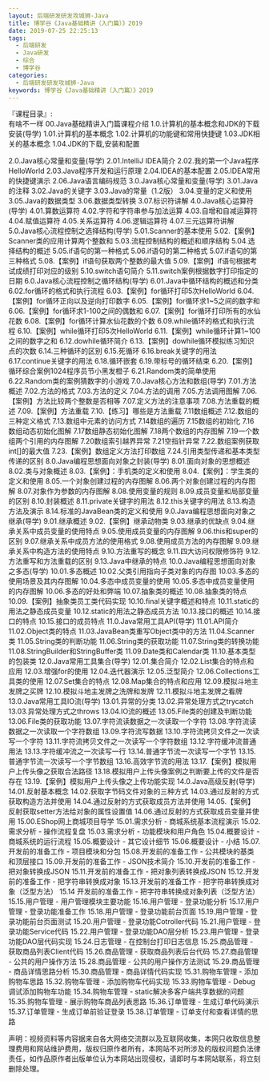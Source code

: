 ```yaml
---
layout: 后端研发研发攻城狮-Java
title: 博学谷《Java基础精讲（入门篇）》2019   
date: 2019-07-25 22:25:13
tags:
  - 后端研发
  - Java研发
  - 综合
  - 博学谷
categories:
  - 后端研发研发攻城狮-Java
keywords: 博学谷《Java基础精讲（入门篇）》2019
---
```

『课程目录』:  
有啥不一样
00.Java基础精讲入门篇课程介绍
1.0.计算机的基本概念和JDK的下载安装(导学)
1.01.计算机的基本概念
1.02.计算机的功能键和常用快捷键
1.03.JDK相关的基本概念
1.04.JDK的下载,安装和配置
<!-- more --> 
2.0.Java核心常量和变量(导学)
2.01.IntelliJ IDEA简介
2.02.我的第一个Java程序HelloWorld
2.03.Java程序开发和运行原理
2.04.IDEA的基本配置
2.05.IDEA常用的快捷键演示
2.06.Java语言编码规范
3.0.Java核心常量和变量(导学)
3.01.Java的注释
3.02.Java的关键字
3.03.Java的常量（1.2版）
3.04.变量的定义和使用
3.05.Java的数据类型
3.06.数据类型转换
3.07.标识符讲解
4.0.Java核心运算符(导学)
4.01.算数运算符
4.02.字符和字符串参与加法运算
4.03.自增和自减运算符
4.04.赋值运算符
4.05.关系运算符
4.06.逻辑运算符
4.07.三元运算符讲解
5.0.Java核心流程控制之选择结构(导学)
5.01.Scanner的基本使用
5.02.【案例】Scanner类的应用计算两个整数和
5.03.流程控制结构的概述和顺序结构
5.04.选择结构的概述
5.05.if语句的第一种格式
5.06.if语句的第二种格式
5.07.if语句的第三种格式
5.08.【案例】if语句获取两个整数的最大值
5.09.【案例】if语句根据考试成绩打印对应的级别
5.10.switch语句简介
5.11.switch案例根据数字打印指定的日期
6.0.Java核心流程控制之循环结构(导学)
6.01.Java中循环结构的概述和分类
6.02.for循环的格式和执行流程
6.03.【案例】for循环打印5次HelloWorld
6.04.【案例】for循环正向以及逆向打印数字
6.05.【案例】for循环求1~5之间的数字和
6.06.【案例】for循环求1-100之间的偶数和
6.07.【案例】for循环打印所有的水仙花数
6.08.【案例】for循环计算水仙花数的个数
6.09.while循环的格式和执行流程
6.10.【案例】while循环打印5次HelloWorld
6.11.【案例】while循环计算1~100之间的数字之和
6.12.dowhile循环简介
6.13.【案例】dowhile循环模拟练习知识点的次数
6.14.三种循环的区别
6.15.死循环
6.16.break关键字的用法
6.17.continue关键字的用法
6.18.循环嵌套
6.19.带标号的循环结束
6.20.【案例】循环综合案例1024程序员节小黑发橙子
6.21.Random类的简单使用
6.22.Random类的案例猜数字的小游戏
7.0.Java核心方法和数组(导学)
7.01.方法概述
7.02.方法的格式
7.03.方法的定义
7.04.方法的调用
7.05.方法调用图解
7.06.【案例】方法比较两个整数是否相等
7.07.定义方法的注意事项
7.08.方法重载的概述
7.09.【案例】方法重载
7.10.【练习】哪些是方法重载
7.11数组概述
7.12.数组的三种定义格式
7.13.数组中元素的访问方式
7.14数组的遍历
7.15数组的初始化
7.16数组动态初始化图解
7.17数组静态初始化图解
7.18两个数组的内存图解
7.19一个数组两个引用的内存图解
7.20数组索引越界异常
7.21空指针异常
7.22.数组案例获取int[]的最大值
7.23.【案例】数组定义方法打印数组
7.24.引用类型传递和基本类型传递的区别
8.0.Java编程思想面向对象之封装(导学)
8.01.面向对象的思想概述
8.02.类与对象概述
8.03.【案例】：手机类的定义和使用
8.04.【案例】：学生类的定义和使用
8.05.一个对象创建过程的内存图解
8.06.两个对象创建过程的内存图解
8.07.对象作为参数的内存图解
8.08.使用变量的规则
8.09.成员变量和局部变量的区别
8.10.封装概述
8.11.private关键字的用法
8.12.this关键字的用法
8.13.构造方法及演示
8.14.标准的JavaBean类的定义和使用
9.0.Java编程思想面向对象之继承(导学)
9.01.继承概述
9.02.【案例】继承动物类
9.03.继承的优缺点
9.04.继承关系中成员变量的使用特点
9.05.使用成员变量的内存图解
9.06.this和super的区别
9.07.继承关系中成员方法的使用格式
9.08.使用成员方法的内存图解
9.09.继承关系中构造方法的使用特点
9.10.方法重写的概念
9.11.四大访问权限修饰符
9.12.方法重写和方法重载的区别
9.13.Java中继承的特点
10.0.Java编程思想面向对象之多态(导学)
10.01.多态概述
10.02.父类引用指向子类对象的内存图
10.03.多态的使用场景及其内存图解
10.04.多态中成员变量的使用
10.05.多态中成员变量使用的内存图解
10.06.多态的好处和弊端
10.07.抽象类的概述
10.08.抽象类的特点
10.09.【案例】抽象类员工类代码实现
10.10.final关键字概述和特点
10.11.static的用法之静态成员变量
10.12.static的用法之静态成员方法
10.13.接口的概述
10.14.接口的特点
10.15.接口的成员特点
11.0.Java常用工具API(导学)
11.01.API简介
11.02.Object类的特点
11.03.JavaBean类重写Object类中的方法
11.04.Scanner类
11.05.String类的判断功能
11.06.String类的获取功能
11.07.String类的转换功能
11.08.StringBuilder和StringBuffer类
11.09.Date类和Calendar类
11.10.基本类型的包装类
12.0.Java常用工具集合(导学)
12.01.集合简介
12.02.List集合的特点和应用
12.03.增强for的使用
12.04.迭代器演示
12.05.泛型简介
12.06.Collections工具类的使用
12.07.Set集合的特点
12.08.Map集合的特点和应用
12.09.模拟斗地主发牌之买牌
12.10.模拟斗地主发牌之洗牌和发牌
12.11.模拟斗地主发牌之看牌
13.0.Java常用工具IO流(导学)
13.01.异常的分类
13.02.异常处理方式之trycatch
13.03.异常处理方式之throws
13.04.IO流的概述
13.05.File类的创建及判断功能
13.06.File类的获取功能
13.07.字符流读数据之一次读取一个字符
13.08.字符流读数据之一次读取一个字符数组
13.09.字符流写数据
13.10.字符流拷贝文件之一次读写一个字符
13.11.字符流拷贝文件之一次读写一个字符数组
13.12.字符缓冲流普通用法
13.13.字符缓冲流之一次读写一行
13.14.普通字节流一次读写一个字节
13.15.普通字节流一次读写一个字节数组
13.16.高效字节流的用法
13.17.【案例】模拟用户上传头像之获取合法路径
13.18.模拟用户上传头像案例之判断要上传的文件是否存在
13.19.【案例】模拟用户上传头像之上传功能实现
14.0.Java高级反射(导学)
14.01.反射基本概念
14.02.获取字节码文件对象的三种方式
14.03.通过反射的方式获取构造方法并使用
14.04.通过反射的方式获取成员方法并使用
14.05.【案例】反射获取setter方法给对象的属性设置值
14.06.通过反射的方式获取成员变量并使用
15.00.EShop网上商城项目导学
15.01.需求分析 - 商城系统基本流程演示
15.02.需求分析 - 操作流程复盘
15.03.需求分析 - 功能模块和用户角色
15.04.概要设计 - 商城系统的运行流程
15.05.概要设计 - 其它设计细节
15.06.概要设计 - 小结
15.07.开发前的准备工作 - 项目模块和分包
15.08.开发前的准备工作 - 公共模块的基类和顶层接口
15.09.开发前的准备工作 - JSON技术简介
15.10.开发前的准备工作 - 把对象转换成JSON
15.11.开发前的准备工作 - 把对象列表转换成JSON
15.12.开发前的准备工作 - 把字符串转换成对象
15.13.开发前的准备工作 - 把字符串转换成对象（泛型方法）
15.14 开发前的准备工作 - 把字符串转换成对象列表（泛型方法）
15.15.用户管理 - 用户管理模块主要功能
15.16.用户管理 - 登录功能分析
15.17.用户管理 - 登录功能准备工作
15.18.用户管理 - 登录功能前台页面
15.19.用户管理 - 登录功能前台页面测试
15.20.用户管理 - 登录功能Cotroller代码
15.21.用户管理 - 登录功能Service代码
15.22.用户管理 - 登录功能DAO层分析
15.23.用户管理 - 登录功能DAO层代码实现
15.24.日志管理 - 在控制台打印日志信息
15.25.商品管理 - 获取商品列表Client代码
15.26.商品管理 - 获取商品列表后台代码
15.27.商品管理 - 公共的用户操作方法
15.28.商品管理 - 公共的用户操作方法测试
15.29.商品管理 - 商品详情思路分析
15.30.商品管理 - 商品详情代码实现
15.31.购物车管理 - 添加购物车思路
15.32.购物车管理 - 添加购物车代码实现
15.33.购物车管理 - Debug调试添加购物车功能
15.34.购物车管理 - static解决多客户端共享数据的问题
15.35.购物车管理 - 展示购物车商品列表思路
15.36.订单管理 - 生成订单代码演示
15.37.订单管理 - 生成订单前验证登录
15.38.订单管理 - 订单支付和查看详情的思路



<div class="post-copyright">
    <div class="post-copyright__author">
      <span class="post-copyright-meta">声明：视频资料等内容据来自各大网络交流群以及互联网收集，本网只收取信息整理费用和网站维护费用，版权归原作者所有，本网站不对所涉及的版权问题负法律责任，如作品原作者出版单位认为本网站出现侵权，请即时与本网站联系，将立刻删除处理。 </span>
    </div>
</div>

<blockquote class="blockquote-center">

</blockquote>

